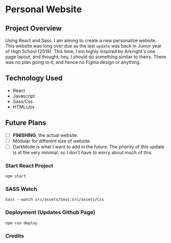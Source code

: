 # Personal Website

## Project Overview
Using React and Sass, I am aiming to create a new personalize website. This website was long over due as the last `update` was back in Junior year of High School (2019). This time, I am highly inspired by Arknight's one page layout, and thought, hey, I should do something similar to theirs. There was no plan going to it, and hence no Figma design or anything.

## Technology Used
- React
- Javascript
- Sass/Css
- HTML/Jsx

## Future Plans
- [ ] **FINISHING**, the actual website.
- [ ] Modular for different size of website.
- [ ] DarkMode is what I want to add in the future. The priority of this update is at the very minimal, so I don't have to worry about much of this.

### Start React Project
`npm start`

### SASS Watch
`Sass --watch src/assets/Sass:src/assets/Css`

### Deployment (Updates Github Page)
`npm run deploy`

### Credits